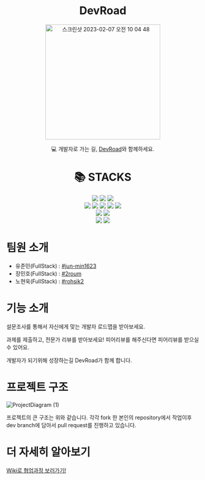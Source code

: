 
<div align=center>
  <h1>DevRoad</h1>
<img width="300" alt="스크린샷 2023-02-07 오전 10 04 48" src="https://user-images.githubusercontent.com/37894908/217122572-2e6b7791-9bf2-4fae-926f-c433dedde8a3.png">
  
  <p>💻 개발자로 가는 길, <a href = "https://devRoad.site" target=_blnak>DevRoad</a>와 함께하세요.</p>
</div>


<div align=center><h1>📚 STACKS</h1></div>

<div align=center> 
  <img src="https://img.shields.io/badge/java-007396?style=for-the-badge&logo=java&logoColor=white"> 
  <img src="https://img.shields.io/badge/mysql-4479A1?style=for-the-badge&logo=mysql&logoColor=white"> 
  <img src="https://img.shields.io/badge/spring-6DB33F?style=for-the-badge&logo=spring&logoColor=white"> 
  <br>
  
  <img src="https://img.shields.io/badge/html5-E34F26?style=for-the-badge&logo=html5&logoColor=white"> 
  <img src="https://img.shields.io/badge/css-1572B6?style=for-the-badge&logo=css3&logoColor=white"> 
  <img src="https://img.shields.io/badge/javascript-F7DF1E?style=for-the-badge&logo=javascript&logoColor=black"> 
  <img src="https://img.shields.io/badge/Vue.js-35495E?style=for-the-badge&logo=jquery&logoColor=white">
  <img src="https://img.shields.io/badge/bootstrap-7952B3?style=for-the-badge&logo=bootstrap&logoColor=white">
  
  <br>

  <img src="https://img.shields.io/badge/linux-FCC624?style=for-the-badge&logo=linux&logoColor=black"> 
  <img src="https://img.shields.io/badge/amazonaws-232F3E?style=for-the-badge&logo=amazonaws&logoColor=white"> 
  <br>
  
  <img src="https://img.shields.io/badge/github-181717?style=for-the-badge&logo=github&logoColor=white">
  <img src="https://img.shields.io/badge/git-F05032?style=for-the-badge&logo=git&logoColor=white">
  <br>
</div>

# 팀원 소개
- 유준민(FullStack) : [#jun-min1623](https://github.com/jun-min1623)
- 장민호(FullStack) : [#2roum](https://github.com/2roum)
- 노현욱(FullStack) : [#rohsik2](https://github.com/rohsik2)

# 기능 소개
설문조사를 통해서 자신에게 맞는 개발자 로드맵을 받아보세요.

과제를 제출하고, 전문가 리뷰를 받아보세요! 피어리뷰를 해주신다면 피어리뷰를 받으실 수 있어요.

개발자가 되기위해 성장하는길 DevRoad가 함께 합니다.




# 프로젝트 구조

![ProjectDiagram (1)](https://user-images.githubusercontent.com/37894908/217138941-c24909fd-a859-4414-b74a-ea2bbc3cbe61.jpg)


프로젝트의 큰 구조는 위와 같습니다. 각각 fork 한 본인의 repository에서 작업이후 dev branch에 담아서 pull request를 진행하고 있습니다.


# 더 자세히 알아보기
 <a href = "https://github.com/softeerbootcamp/Team8_FullStack/wiki" target=_blnak>Wiki로 협업과정 보러가기!</a>
